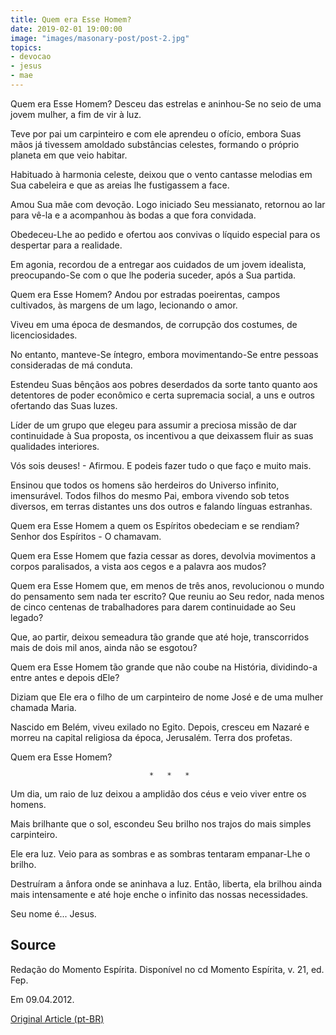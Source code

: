 ```yaml
---
title: Quem era Esse Homem?
date: 2019-02-01 19:00:00
image: "images/masonary-post/post-2.jpg"
topics: 
- devocao
- jesus
- mae
---
```


Quem era Esse Homem? Desceu das estrelas e aninhou-Se no seio de uma jovem
mulher, a fim de vir à luz.

Teve por pai um carpinteiro e com ele aprendeu o ofício, embora Suas mãos já
tivessem amoldado substâncias celestes, formando o próprio planeta em que veio
habitar.

Habituado à harmonia celeste, deixou que o vento cantasse melodias em Sua
cabeleira e que as areias lhe fustigassem a face.

Amou Sua mãe com devoção. Logo iniciado Seu messianato, retornou ao lar para
vê-la e a acompanhou às bodas a que fora convidada.

Obedeceu-Lhe ao pedido e ofertou aos convivas o líquido especial para os
despertar para a realidade.

Em agonia, recordou de a entregar aos cuidados de um jovem idealista,
preocupando-Se com o que lhe poderia suceder, após a Sua partida.

Quem era Esse Homem? Andou por estradas poeirentas, campos cultivados, às
margens de um lago, lecionando o amor.

Viveu em uma época de desmandos, de corrupção dos costumes, de licenciosidades.

No entanto, manteve-Se íntegro, embora movimentando-Se entre pessoas
consideradas de má conduta.

Estendeu Suas bênçãos aos pobres deserdados da sorte tanto quanto aos
detentores de poder econômico e certa supremacia social, a uns e outros
ofertando das Suas luzes.

Líder de um grupo que elegeu para assumir a preciosa missão de dar continuidade
à Sua proposta, os incentivou a que deixassem fluir as suas qualidades
interiores.

Vós sois deuses! - Afirmou. E podeis fazer tudo o que faço e muito mais.

Ensinou que todos os homens são herdeiros do Universo infinito, imensurável.
Todos filhos do mesmo Pai, embora vivendo sob tetos diversos, em terras
distantes uns dos outros e falando línguas estranhas.

Quem era Esse Homem a quem os Espíritos obedeciam e se rendiam? Senhor dos
Espíritos - O chamavam.

Quem era Esse Homem que fazia cessar as dores, devolvia movimentos a corpos
paralisados, a vista aos cegos e a palavra aos mudos?

Quem era Esse Homem que, em menos de três anos, revolucionou o mundo do
pensamento sem nada ter escrito? Que reuniu ao Seu redor, nada menos de cinco
centenas de trabalhadores para darem continuidade ao Seu legado?

Que, ao partir, deixou semeadura tão grande que até hoje, transcorridos mais de
dois mil anos, ainda não se esgotou?

Quem era Esse Homem tão grande que não coube na História, dividindo-a entre
antes e depois dEle?

Diziam que Ele era o filho de um carpinteiro de nome José e de uma mulher
chamada Maria.

Nascido em Belém, viveu exilado no Egito. Depois, cresceu em Nazaré e morreu na
capital religiosa da época, Jerusalém. Terra dos profetas.

Quem era Esse Homem?

                                   *   *   *

Um dia, um raio de luz deixou a amplidão dos céus e veio viver entre os homens.

Mais brilhante que o sol, escondeu Seu brilho nos trajos do mais simples
carpinteiro.

Ele era luz. Veio para as sombras e as sombras tentaram empanar-Lhe o brilho.

Destruíram a ânfora onde se aninhava a luz. Então, liberta, ela brilhou ainda
mais intensamente e até hoje enche o infinito das nossas necessidades.

Seu nome é... Jesus.

## Source
Redação do Momento Espírita.
Disponível no cd Momento Espírita, v. 21, ed. Fep.

Em 09.04.2012.

[Original Article (pt-BR)](http://momento.com.br/pt/ler_texto.php?id=3266)
